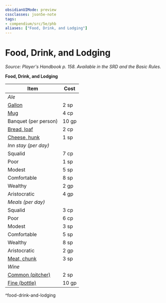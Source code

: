```yaml
---
obsidianUIMode: preview
cssclasses: json5e-note
tags:
- compendium/src/5e/phb
aliases: ["Food, Drink, and Lodging"]
---
```

# Food, Drink, and Lodging
*Source: Player's Handbook p. 158. Available in the SRD and the Basic Rules.* 

**Food, Drink, and Lodging**

| Item | Cost |
|------|------|
| *Ale* |  |
| [Gallon](/3-Mechanics/CLI/items/ale-gallon.md) | 2 sp |
| [Mug](/3-Mechanics/CLI/items/ale-mug.md) | 4 cp |
| Banquet (per person) | 10 gp |
| [Bread, loaf](/3-Mechanics/CLI/items/loaf-of-bread.md) | 2 cp |
| [Cheese, hunk](/3-Mechanics/CLI/items/hunk-of-cheese.md) | 1 sp |
| *Inn stay (per day)* |  |
| Squalid | 7 cp |
| Poor | 1 sp |
| Modest | 5 sp |
| Comfortable | 8 sp |
| Wealthy | 2 gp |
| Aristocratic | 4 gp |
| *Meals (per day)* |  |
| Squalid | 3 cp |
| Poor | 6 cp |
| Modest | 3 sp |
| Comfortable | 5 sp |
| Wealthy | 8 sp |
| Aristocratic | 2 gp |
| [Meat, chunk](/3-Mechanics/CLI/items/chunk-of-meat.md) | 3 sp |
| *Wine* |  |
| [Common (pitcher)](/3-Mechanics/CLI/items/common-wine-pitcher.md) | 2 sp |
| [Fine (bottle)](/3-Mechanics/CLI/items/fine-wine-bottle.md) | 10 gp |
^food-drink-and-lodging
